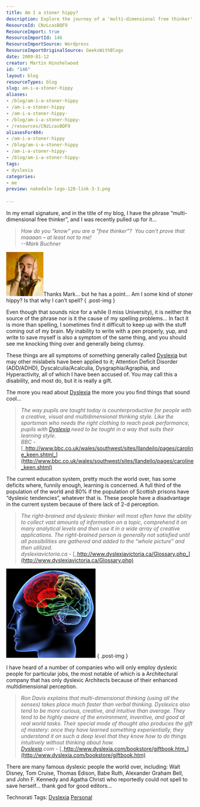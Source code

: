 ```yaml
---
title: Am I a stoner hippy?
description: Explore the journey of a 'multi-dimensional free thinker' grappling with dyslexia, creativity, and the challenges of traditional education. Discover the gift within!
ResourceId: CNzLcasBQF9
ResourceImport: true
ResourceImportId: 146
ResourceImportSource: Wordpress
ResourceImportOriginalSource: GeeksWithBlogs
date: 2009-01-12
creator: Martin Hinshelwood
id: "146"
layout: blog
resourceTypes: blog
slug: am-i-a-stoner-hippy
aliases:
- /blog/am-i-a-stoner-hippy
- /am-i-a-stoner-hippy
- /am-i-a-stoner-hippy-
- /blog/am-i-a-stoner-hippy-
- /resources/CNzLcasBQF9
aliasesFor404:
- /am-i-a-stoner-hippy
- /blog/am-i-a-stoner-hippy
- /am-i-a-stoner-hippy-
- /blog/am-i-a-stoner-hippy-
tags:
- dyslexia
categories:
- me
preview: nakedalm-logo-128-link-3-3.png

---
```

In my email signature, and in the title of my blog, I have the phrase “multi-dimensional free thinker”, and I was recently pulled up for it…

> _How do you "know" you are a "free thinker"?  You can't prove that maaaan – at least not to me!  
> \--Mark Buchner_

[![Hippy Dude](images/AmIastonerhippy_146A1-image_thumb-2-2.png)](http://blog.hinshelwood.com/files/2011/05/GWB-WindowsLiveWriter-AmIastonerhippy_146A1-image_2.png)Thanks Mark… but he has a point… Am I some kind of stoner hippy? Is that why I can’t spell?
{ .post-img }

Even though that sounds nice for a while (I miss University), it is neither the source of the phrase nor is it the cause of my spelling problems… In fact it is more than spelling, I sometimes find it difficult to keep up with the stuff coming out of my brain. My inability to write with a pen properly, yup, and write to save myself is also a symptom of the same thing, and you should see me knocking thing over and generally being clumsy.

These things are all symptoms of something generally called [Dyslexia](http://www.dyslexia.tv/freethinkersu/dyslexic_dictionary.htm "Multi-dimensional FreeThinking") but may other mislabels have been applied to it; Attention Deficit Disorder (ADD/ADHD), Dyscalculia/Acalculia, Dysgraphia/Agraphia, and Hyperactivity, all of which I have been accused of. You may call this a disability, and most do, but it is really a gift.

The more you read about [Dyslexia](http://www.dyslexia.tv/freethinkersu/dyslexic_dictionary.htm "Multi-dimensional FreeThinking") the more you you find things that sound cool…

> _The way pupils are taught today is counterproductive for people with a creative, visual and multidimensional thinking style. Like the sportsman who needs the right clothing to reach peak performance, pupils with [Dyslexia](http://www.dyslexia.tv/freethinkersu/dyslexic_dictionary.htm "Multi-dimensional FreeThinking") need to be taught in a way that suits their learning style.  
> BBC -_ [_http://www.bbc.co.uk/wales/southwest/sites/llandeilo/pages/caroline_keen.shtml_](http://www.bbc.co.uk/wales/southwest/sites/llandeilo/pages/caroline_keen.shtml)

The current education system, pretty much the world over, has some deficits where, funnily enough, learning is concerned. A full third of the population of the world and 80% if the population of Scottish prisons have “dyslexic tendencies”, whatever that is. These people have a disadvantage in the current system because of there lack of 2-d perception.

> _The right-brained and dyslexic thinker will most often have the ability to collect vast amounts of information on a topic, comprehend it on many analytical levels and then use it in a wide array of creative applications. The right-brained person is generally not satisfied until all possibilities are gathered and added to the “whole picture” and then utilized.  
> dyslexiavictoria.ca -_ [_http://www.dyslexiavictoria.ca/Glossary.php_](http://www.dyslexiavictoria.ca/Glossary.php)

[![image](images/AmIastonerhippy_146A1-image_thumb_1-1-1.png)](http://blog.hinshelwood.com/files/2011/05/GWB-WindowsLiveWriter-AmIastonerhippy_146A1-image_4.png)
{ .post-img }

I have heard of a number of companies who will only employ dyslexic people for particular jobs, the most notable of which is a Architectural company that has only dyslexic Architects because of their enhanced multidimensional perception.

> _Ron Davis explains that multi-dimensional thinking (using all the senses) takes place much faster than verbal thinking. Dyslexics also tend to be more curious, creative, and intuitive than average. They tend to be highly aware of the environment, inventive, and good at real world tasks. Their special mode of thought also produces the gift of mastery: once they have learned something experientially, they understand it on such a deep level that they know how to do things intuitively without thinking about how.  
> [Dyslexia](http://www.dyslexia.tv/freethinkersu/dyslexic_dictionary.htm "Multi-dimensional FreeThinking").com -_ [_http://www.dyslexia.com/bookstore/giftbook.htm_](http://www.dyslexia.com/bookstore/giftbook.htm)

There are many famous dyslexic people the world over, including: Walt Disney, Tom Cruise, Thomas Edison, Babe Ruth, Alexander Graham Bell, and John F. Kennedy and Agatha Christi who reportedly could not spell to save herself… thank god for good editors…

Technorati Tags: [Dyslexia](http://technorati.com/tags/Dyslexia) [Personal](http://technorati.com/tags/Personal)
